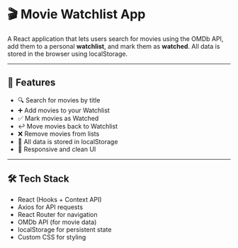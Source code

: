 # 🎬 Movie Watchlist App

A React application that lets users search for movies using the OMDb API, add them to a personal **watchlist**, and mark them as **watched**. All data is stored in the browser using localStorage.

---

## 🚀 Features

- 🔍 Search for movies by title
- ➕ Add movies to your Watchlist
- ✅ Mark movies as Watched
- ↩️ Move movies back to Watchlist
- ❌ Remove movies from lists
- 💾 All data is stored in localStorage
- 🎨 Responsive and clean UI

---

## 🛠 Tech Stack

- React (Hooks + Context API)
- Axios for API requests
- React Router for navigation
- OMDb API (for movie data)
- localStorage for persistent state
- Custom CSS for styling


